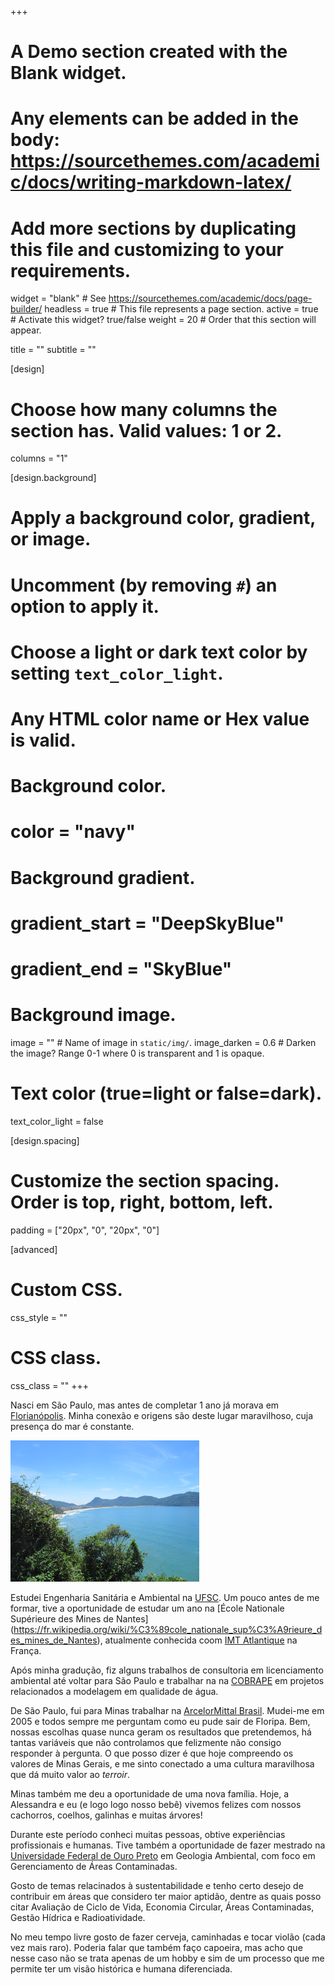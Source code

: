 +++
# A Demo section created with the Blank widget.
# Any elements can be added in the body: https://sourcethemes.com/academic/docs/writing-markdown-latex/
# Add more sections by duplicating this file and customizing to your requirements.

widget = "blank"  # See https://sourcethemes.com/academic/docs/page-builder/
headless = true  # This file represents a page section.
active = true # Activate this widget? true/false
weight = 20  # Order that this section will appear.

title = ""
subtitle = ""

[design]
  # Choose how many columns the section has. Valid values: 1 or 2.
  columns = "1"

[design.background]
  # Apply a background color, gradient, or image.
  #   Uncomment (by removing `#`) an option to apply it.
  #   Choose a light or dark text color by setting `text_color_light`.
  #   Any HTML color name or Hex value is valid.

  # Background color.
  # color = "navy"
  
  # Background gradient.
  # gradient_start = "DeepSkyBlue"
  # gradient_end = "SkyBlue"
  
  # Background image.
  image = ""  # Name of image in `static/img/`.
  image_darken = 0.6  # Darken the image? Range 0-1 where 0 is transparent and 1 is opaque.

  # Text color (true=light or false=dark).
  text_color_light = false

[design.spacing]
  # Customize the section spacing. Order is top, right, bottom, left.
  padding = ["20px", "0", "20px", "0"]

[advanced]
 # Custom CSS. 
 css_style = ""
 
 # CSS class.
 css_class = ""
+++




Nasci em São Paulo, mas antes de completar 1 ano já morava em [Florianópolis](https://wikitravel.org/en/Florianopolis). Minha conexão e origens são deste lugar maravilhoso, cuja presença do mar é constante. 



<img src="floripa.jpg" class="center-block" alt="Hometown - Florianópolis" style="width:60%;height:60%;">



Estudei Engenharia Sanitária e Ambiental na [UFSC](https://ufsc.br/). Um pouco antes de me formar, tive a oportunidade de estudar um ano na [École Nationale Supérieure des Mines de Nantes] (https://fr.wikipedia.org/wiki/%C3%89cole_nationale_sup%C3%A9rieure_des_mines_de_Nantes), atualmente conhecida coom [IMT Atlantique](https://www.imt-atlantique.fr/en) na França. 



Após minha gradução, fiz alguns trabalhos de consultoria em licenciamento ambiental até voltar para São Paulo e trabalhar na na [COBRAPE](http://www.cobrape.com.br/) em projetos relacionados a modelagem em qualidade de água.



De São Paulo, fui para Minas trabalhar na [ArcelorMittal Brasil](http://brasil.arcelormittal.com.br/). Mudei-me em 2005 e todos sempre me perguntam como eu pude sair de Floripa. Bem, nossas escolhas quase nunca geram os resultados que pretendemos, há tantas variáveis que não controlamos que felizmente não consigo responder à pergunta. O que posso dizer é que hoje compreendo os valores de Minas Gerais, e me sinto conectado a uma cultura maravilhosa que dá muito valor ao *terroir*. 



Minas também me deu a oportunidade de uma nova família. Hoje, a Alessandra e eu (e logo logo nosso bebê) vivemos felizes com nossos cachorros, coelhos, galinhas e muitas árvores! 

Durante este período conheci muitas pessoas, obtive experiências profissionais e humanas. Tive também a oportunidade de fazer mestrado na [Universidade Federal de Ouro Preto](https://ufop.br/) em Geologia Ambiental, com foco em Gerenciamento de Áreas Contaminadas. 




Gosto de temas relacinados à sustentabilidade e tenho certo desejo de contribuir em áreas que considero ter maior aptidão, dentre as quais posso citar Avaliação de Ciclo de Vida, Economia Circular, Áreas Contaminadas, Gestão Hídrica e Radioatividade.



No meu tempo livre gosto de fazer cerveja, caminhadas e tocar violão (cada vez mais raro). Poderia falar que também faço capoeira, mas acho que nesse caso não se trata apenas de um hobby e sim de um processo que me permite ter um visão histórica e humana diferenciada.
